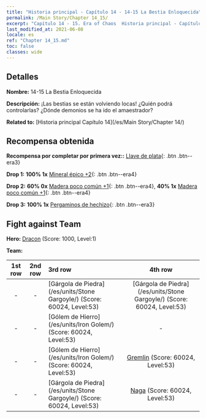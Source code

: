```yaml
---
title: "Historia principal - Capítulo 14 - 14-15 La Bestia Enloquecida"
permalink: /Main Story/Chapter 14_15/
excerpt: "Capítulo 14 - 15. Era of Chaos  Historia principal - Capítulo 14_15. 14-15 La Bestia Enloquecida"
last_modified_at: 2021-06-08
locale: es
ref: "Chapter 14_15.md"
toc: false
classes: wide
---
```


## Detalles

 **Nombre:** 14-15 La Bestia Enloquecida

 **Descripción:** ¡Las bestias se están volviendo locas! ¿Quién podrá controlarlas? ¿Dónde demonios se ha ido el amaestrador?

 **Related to:** [Historia principal Capítulo 14](/es/Main Story/Chapter 14/)

## Recompensa obtenida

 **Recompensa por completar por primera vez::** [Llave de plata](/ItemsES/con_693/){: .btn .btn--era3}

 **Drop 1:** **100% 1x** [Mineral épico +2](/ItemsES/mat_47/){: .btn .btn--era4}

 **Drop 2:** **60% 0x** [Madera poco común +1](/ItemsES/mat_41/){: .btn .btn--era4}, **40% 1x** [Madera poco común +1](/ItemsES/mat_41/){: .btn .btn--era4}

 **Drop 3:** **100% 1x** [Pergaminos de hechizo](/ItemsES/con_694/){: .btn .btn--era3}


## Fight against Team
 **Hero:** [Dracon](/es/heroes/Dracon/) (Score: 1000, Level:1)

 **Team:**


  | 1st row | 2nd row | 3rd row | 4th row |
  |:----:|:----:|:----|:----:|
  | - | - | [Gárgola de Piedra](/es/units/Stone Gargoyle/) (Score: 60024, Level:53)  | [Gárgola de Piedra](/es/units/Stone Gargoyle/) (Score: 60024, Level:53)  |
  | - | - | [Gólem de Hierro](/es/units/Iron Golem/) (Score: 60024, Level:53)  | - |
  | - | - | [Gólem de Hierro](/es/units/Iron Golem/) (Score: 60024, Level:53)  | [Gremlin](/es/units/Gremlin/) (Score: 60024, Level:53)  |
  | - | - | [Gárgola de Piedra](/es/units/Stone Gargoyle/) (Score: 60024, Level:53)  | [Naga](/es/units/Naga/) (Score: 60024, Level:53)  |



